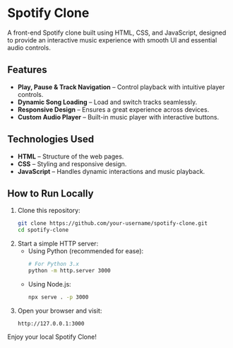 # Spotify Clone

A front-end Spotify clone built using HTML, CSS, and JavaScript, designed to provide an interactive music experience with smooth UI and essential audio controls.

## Features
- **Play, Pause & Track Navigation** – Control playback with intuitive player controls.
- **Dynamic Song Loading** – Load and switch tracks seamlessly.
- **Responsive Design** – Ensures a great experience across devices.
- **Custom Audio Player** – Built-in music player with interactive buttons.

## Technologies Used
- **HTML** – Structure of the web pages.
- **CSS** – Styling and responsive design.
- **JavaScript** – Handles dynamic interactions and music playback.

## How to Run Locally

1. Clone this repository:
   ```sh
   git clone https://github.com/your-username/spotify-clone.git
   cd spotify-clone
   ```
2. Start a simple HTTP server:
   - Using Python (recommended for ease):
     ```sh
     # For Python 3.x
     python -m http.server 3000
     ```
   - Using Node.js:
     ```sh
     npx serve . -p 3000
     ```
3. Open your browser and visit:
   ```
   http://127.0.0.1:3000
   ```

Enjoy your local Spotify Clone!
